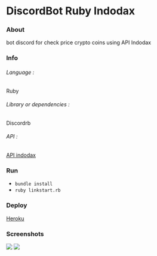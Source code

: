 # DiscordBot Ruby Indodax

### About
bot discord for check price crypto coins using API Indodax

### Info
###### Language :
Ruby
###### Library or dependencies :
Discordrb
###### API :
[API indodax](https://indodax.com/downloads/BITCOINCOID-API-DOCUMENTATION.pdf)

### Run
- ```bundle install```
- ```ruby linkstart.rb```

### Deploy
[Heroku](https://github.com/rokhimin/discordrb-heroku)

### Screenshots
![](https://i.imgur.com/JJiq4TO.jpg)
![](https://i.imgur.com/Mpcfh17.jpg)



